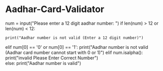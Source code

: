 # Aadhar-Card-Validator
num = input("Please enter a 12 digit aadhar number: ")
if len(num) > 12 or len(num) < 12:

    print("Aadhar number is not valid (Enter a 12 digit number)")
elif num[0] == '0' or num[0] == '1':
        print("Aadhar number is not valid (Aadhar card number cannot start with 0 or 1)")
elif num.isalpha():
     print("invalid Please Enter Correct Number")      
else:
    print("Aadhar number is valid")
